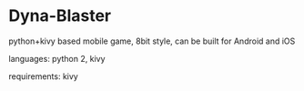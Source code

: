 # Dyna-Blaster
python+kivy based mobile game, 8bit style, can be built for Android and iOS

languages: python 2, kivy

requirements: kivy
